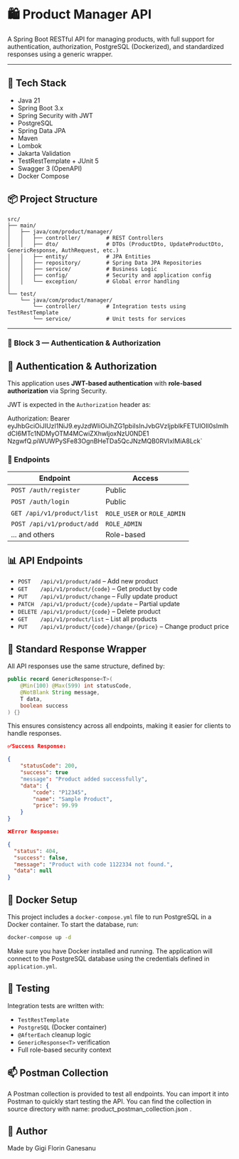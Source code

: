 # 🛍️ Product Manager API

A Spring Boot RESTful API for managing products, with full support for authentication, authorization, PostgreSQL (Dockerized), and standardized responses using a generic wrapper.

---

## 🚀 Tech Stack

- Java 21
- Spring Boot 3.x
- Spring Security with JWT
- PostgreSQL
- Spring Data JPA
- Maven
- Lombok
- Jakarta Validation
- TestRestTemplate + JUnit 5
- Swagger 3 (OpenAPI)
- Docker Compose

## 📦 Project Structure

```text
src/
├── main/
│   ├── java/com/product/manager/
│   │   ├── controller/        # REST Controllers
│   │   ├── dto/               # DTOs (ProductDto, UpdateProductDto, GenericResponse, AuthRequest, etc.)
│   │   ├── entity/            # JPA Entities
│   │   ├── repository/        # Spring Data JPA Repositories
│   │   ├── service/           # Business Logic
│   │   ├── config/            # Security and application config
│   │   └── exception/         # Global error handling
│
└── test/
    └── java/com/product/manager/
        └── controller/        # Integration tests using TestRestTemplate
        └── service/           # Unit tests for services
```


---

### 🔐 Block 3 — Authentication & Authorization


## 🔐 Authentication & Authorization

This application uses **JWT-based authentication** with **role-based authorization** via Spring Security.

JWT is expected in the `Authorization` header as:

Authorization: Bearer eyJhbGciOiJIUzI1NiJ9.eyJzdWIiOiJhZG1pbiIsInJvbGVzIjpbIkFETUlOIl0sImlhdCI6MTc1NDMyOTM4MCwiZXhwIjoxNzU0NDE1
NzgwfQ.piWUWPySFe83OgnBHeTDa5QcJNzMQB0RVIxIMiA8Lck`

### 🔑 Endpoints

| Endpoint                   | Access       |
|----------------------------|--------------|
| `POST /auth/register`      | Public       |
| `POST /auth/login`         | Public       |
| `GET /api/v1/product/list` | `ROLE_USER` or `ROLE_ADMIN` |
| `POST /api/v1/product/add` | `ROLE_ADMIN` |
| ... and others             | Role-based   |


## 📊 API Endpoints

- `POST   /api/v1/product/add`    – Add new product
- `GET    /api/v1/product/{code}` – Get product by code
- `PUT    /api/v1/product/change` – Fully update product
- `PATCH  /api/v1/product/{code}/update` – Partial update
- `DELETE /api/v1/product/{code}` – Delete product
- `GET    /api/v1/product/list`   – List all products
- `PUT    /api/v1/product/{code}/change/{price}` – Change product price

## 🔁 Standard Response Wrapper

All API responses use the same structure, defined by:

```java
public record GenericResponse<T>(
    @Min(100) @Max(599) int statusCode,
    @NotBlank String message,
    T data,
    boolean success
) {}
```

This ensures consistency across all endpoints, making it easier for clients to handle responses.



```json
✅Success Response:

{
    "statusCode": 200,
    "success": true
    "message": "Product added successfully",
    "data": {
        "code": "P12345",
        "name": "Sample Product",
        "price": 99.99
    }
}

❌Error Response:

{
  "status": 404,
  "success": false,
  "message": "Product with code 1122334 not found.",
  "data": null
}
```
## 🐳 Docker Setup
This project includes a `docker-compose.yml` file to run PostgreSQL in a Docker container. To start the database, run:

```bash
docker-compose up -d
```

Make sure you have Docker installed and running. The application will connect to the PostgreSQL database using the credentials defined in `application.yml`.

## 🧪 Testing

Integration tests are written with:

- `TestRestTemplate`
- `PostgreSQL` (Docker container)
- `@AfterEach` cleanup logic
- `GenericResponse<T>` verification
- Full role-based security context

## 📫 Postman Collection

A Postman collection is provided to test all endpoints. You can import it into Postman to quickly start testing the API.
You can find the collection in source directory with name: product_postman_collection.json .



## 🤝 Author
Made by Gigi Florin Ganesanu